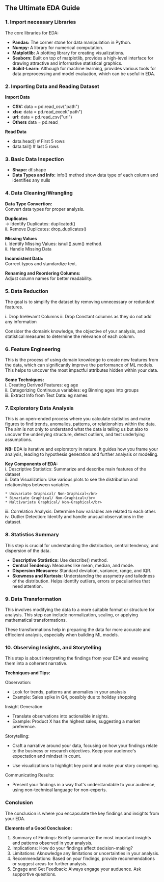 ## The Ultimate EDA Guide
### 1. Import necessary Libraries

The core libraries for EDA:</br>

* **Pandas:** The corner stone for data manipulation in Python.
* **Numpy:** A library for numerical computation.
* **Matplotlib:** A plotting library for creating visualizations.
* **Seaborn:** Built on top of matplotlib, provides a high-level interface for drawing attractive and informative statistical graphics.
* **Scikit-Learn:** Although for machine learning, provides various tools for data preprocessing and model evaluation, which can be useful in EDA.

### 2. Importing Data and Reading Dataset

  **Import Data**
   * **CSV:** data = pd.read_csv("path")
   * **xlsx:** data = pd.read_excel("path")
   * **url:** data = pd.read_csv("url")
   * **Others** data = pd.read_<format>
   
  **Read Data**
   * data.head() # First 5 rows
   * data.tail() # last 5 rows

### 3. Basic Data Inspection
   * **Shape:** df.shape
   * **Data Types and Info:** info() method show data type of each column and identifies any nulls
     
### 4. Data Cleaning/Wrangling

**Data Type Convertion:** </br>
  Convert data types for proper analysis.</br>
  
**Duplicates**</br>
    -> Identify Duplicates: duplicated()</br>
    ii. Remove Duplicates: drop_duplicates()

**Missing Values**</br>
    i. Identify Missing Values: isnull().sum() method.</br>
    ii. Handle Missing Data</br>
    
**Inconsistent Data:** </br>
  Correct typos and standardize text.</br>
  
**Renaming and Reordering Columns:** </br>
  Adjust column names for better readability.

### 5. Data Reduction

The goal is to simplify the dataset by removing unnecessary or redundant features.

i. Drop Irrelevamt Columns
ii. Drop Constant columns as they do not add any information

Consider the domaink knowledge, the objective of your analysis, and statistical measures to determine the relevance of each column.

### 6. Feature Engineering

This is the process of using domain knowledge to create new features from the data, which can significantly improve the performance of ML models. This helps to uncover the most impactful attributes hidden within your data.

**Some Techniques:** </br>
  i. Creating Derived Features: eg age</br>
  ii. Categorizing Continuous variables: eg Binning ages into groups</br>
  iii. Extract Info from Text Data: eg names

### 7. Exploratory Data Analysis

This is an open-ended process where you calculate statistics and make figures to find trends, anomalies, patterns, or relationships within the data. The aim is not only to understand what the data is telling us but also to uncover the underlying structure, detect outliers, and test underlying assumptions.

**NB:** EDA is iterative and exploratory in nature. It guides how you frame your analysis, leading to hypothesis generation and further analysis or modeling.

**Key Components of EDA:** </br>
  i. Descriptive Statistics: Summarize and describe main features of the dataset</br>
  ii. Data Visualization: Use various plots to see the distribution and relationships between variables.</br>
  
    * Univariate Graphical/ Non-Graphical</br>
    * Bivariate Graphical/ Non-Graphical</br>
    * Multivariate Graphical/ Non-Graphical</br>
    
  iii. Correlation Analysis: Determine how variables are related to each other.</br>
  iv. Outlier Detection: Identify and handle unusual observations in the dataset.</br>

### 8. Statistics Summary

This step is crucial for understanding the distribution, central tendency, and dispersion of the data.

  * **Descriptive Statistics:** Use describe() method.
  * **Central Tendency:** Measures like mean, median, and mode.
  * **Dispersion Measures:** Standard deviation, variance, range, and IQR.
  * **Skewness and Kurtosis:** Understanding the assymetry and tailedness of the distribution. Helps identify outliers, errors or peculiariries that need attention.

### 9. Data Transformation

This involves modifying the data to a more suitable format or structure for analysis. This step can include normalization, scaling, or applying mathematical transformations.

These transformations help in preparing the data for more accurate and efficcient analysis, especially when building ML models.

### 10. Observing Insights, and Storytelling

This step is about interpreting the findings from your EDA and weaving them into a coherent narrative.

**Techniques and Tips:**</br>

Observation:</br>
  * Look for trends, patterns and anomalies in your analysis
  * Example: Sales spike in Q4, possibly due to holiday shopping

Insight Generation:
  * Translate observations into actionalble insights.
  * Example: Product X has the highest sales, suggesting a market preference.

Storytelling:
  * Craft a narrative around your data, focusing on how your findings relate to the business or research objectives. Keep your audience's expectation and mindset in count.

  * Use visualizations to highlight key point and make your story compeling.

Communicating Results:
* Present your findings in a way that's understandable to your audience, using non-technical language for non-experts.

### Conclusion

The conclusion is where you encapsulate the key findings and insights from your EDA.

**Elements of a Good Conclusion:**

1. Summary of Findings: Briefly summarize the most important insights and patterns observed in your analysis.
2. Implications: How do your findings affect decision-making?
3. Limitations: Aknowledge any limitations or uncertainties in your analysis.
4. Recommendations: Based on your findings, provide recommendations or suggest areas for further analysis.
5. Engage and Get Feedback: Always engage your auduence. Ask supportive questions. 
  
